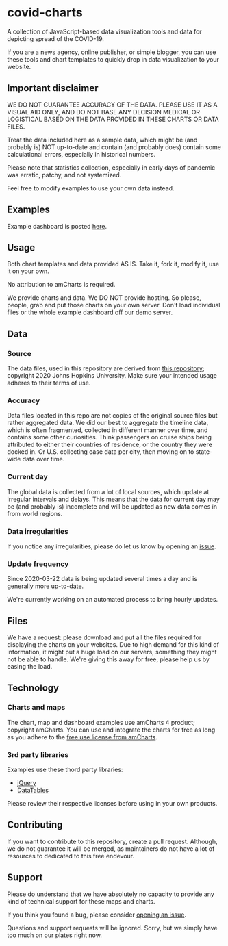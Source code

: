 # covid-charts
A collection of JavaScript-based data visualization tools and data for depicting spread of the COVID-19.

If you are a news agency, online publisher, or simple blogger, you can use these tools and chart templates to quickly drop in data visualization to your website.

## Important disclaimer
WE DO NOT GUARANTEE ACCURACY OF THE DATA. PLEASE USE IT AS A VISUAL AID ONLY, AND DO NOT BASE ANY DECISION MEDICAL OR LOGISTICAL BASED ON THE DATA PROVIDED IN THESE CHARTS OR DATA FILES.

Treat the data included here as a sample data, which might be (and probably is) NOT up-to-date and contain (and probably does) contain some calculational errors, especially in historical numbers.

Please note that statistics collection, especially in early days of pandemic was erratic, patchy, and not systemized.

Feel free to modify examples to use your own data instead.

## Examples
Example dashboard is posted [here](https://covid.amcharts.com).

## Usage
Both chart templates and data provided AS IS. Take it, fork it, modify it, use it on your own.

No attribution to amCharts is required.

We provide charts and data. We DO NOT provide hosting. So please, people, grab and put those charts on your own server. Don't load individual files or the whole example dashboard off our demo server.

## Data
### Source
The data files, used in this repository are derived from [this repository](https://github.com/CSSEGISandData/COVID-19); copyright 2020 Johns Hopkins University. Make sure your intended usage adheres to their terms of use.

### Accuracy
Data files located in this repo are not copies of the original source files but rather aggregated data. We did our best to aggregate the timeline data, which is often fragmented, collected in different manner over time, and contains some other curiosities. Think passengers on cruise ships being attributed to either their countries of residence, or the country they were docked in. Or U.S. collecting case data per city, then moving on to state-wide data over time.

### Current day
The global data is collected from a lot of local sources, which update at irregular intervals and delays. This means that the data for current day may be (and probably is) incomplete and will be updated as new data comes in from world regions.

### Data irregularities
If you notice any irregularities, please do let us know by opening an [issue](https://github.com/amcharts/covid-charts/issues).

### Update frequency
Since 2020-03-22 data is being updated several times a day and is generally more up-to-date.

We're currently working on an automated process to bring hourly updates.

## Files
We have a request: please download and put all the files required for displaying the charts on your websites. Due to high demand for this kind of information, it might put a huge load on our servers, something they might not be able to handle. We're giving this away for free, please help us by easing the load.

## Technology
### Charts and maps
The chart, map and dashboard examples use amCharts 4 product; copyright amCharts. You can use and integrate the charts for free as long as you adhere to the [free use license from amCharts](https://github.com/amcharts/amcharts4#license).

### 3rd party libraries
Examples use these thord party libraries:

* [jQuery](https://jquery.com/)
* [DataTables](https://datatables.net/)

Please review their respective licenses before using in your own products.

## Contributing
If you want to contribute to this repository, create a pull request. Although, we do not guarantee it will be merged, as maintainers do not have a lot of resources to dedicated to this free endevour.

## Support
Please do understand that we have absolutely no capacity to provide any kind of technical support for these maps and charts.

If you think you found a bug, please consider [opening an issue](https://github.com/amcharts/covid-charts/issues).

Questions and support requests will be ignored. Sorry, but we simply have too much on our plates right now.